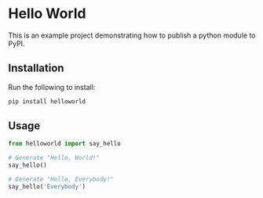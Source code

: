 # Hello World
This is an example project demonstrating how to publish a python module to PyPI.

## Installation
Run the following to install:
```python
pip install helloworld
```

## Usage
```python
from helloworld import say_hello

# Generate "Hello, World!"
say_hello()

# Generate "Hello, Everybody!"
say_hello('Everybody')
```
